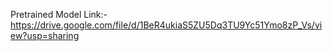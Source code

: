 Pretrained Model Link:- https://drive.google.com/file/d/1BeR4ukiaS5ZU5Dq3TU9Yc51Ymo8zP_Vs/view?usp=sharing
